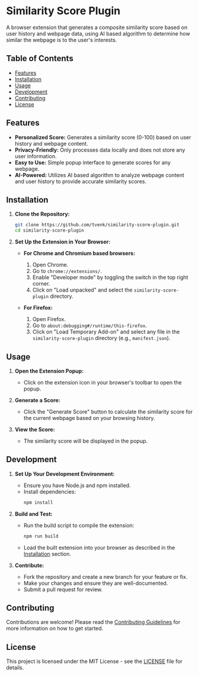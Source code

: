 # Similarity Score Plugin

A browser extension that generates a composite similarity score based on user history and webpage data, using AI based algorithm to determine how similar the webpage is to the user's interests.

## Table of Contents

- [Features](#features)
- [Installation](#installation)
- [Usage](#usage)
- [Development](#development)
- [Contributing](#contributing)
- [License](#license)

## Features

- **Personalized Score:** Generates a similarity score (0-100) based on user history and webpage content.
- **Privacy-Friendly:** Only processes data locally and does not store any user information.
- **Easy to Use:** Simple popup interface to generate scores for any webpage.
- **AI-Powered:** Utilizes AI based algorithm to analyze webpage content and user history to provide accurate similarity scores.

## Installation

1. **Clone the Repository:**
   ```sh
   git clone https://github.com/tvenk/similarity-score-plugin.git
   cd similarity-score-plugin
   ```

2. **Set Up the Extension in Your Browser:**
   - **For Chrome and Chromium based browsers:**
     1. Open Chrome.
     2. Go to `chrome://extensions/`.
     3. Enable "Developer mode" by toggling the switch in the top right corner.
     4. Click on "Load unpacked" and select the `similarity-score-plugin` directory.

   - **For Firefox:**
     1. Open Firefox.
     2. Go to `about:debugging#/runtime/this-firefox`.
     3. Click on "Load Temporary Add-on" and select any file in the `similarity-score-plugin` directory (e.g., `manifest.json`).

## Usage

1. **Open the Extension Popup:**
   - Click on the extension icon in your browser's toolbar to open the popup.

2. **Generate a Score:**
   - Click the "Generate Score" button to calculate the similarity score for the current webpage based on your browsing history.

3. **View the Score:**
   - The similarity score will be displayed in the popup.

## Development

1. **Set Up Your Development Environment:**
   - Ensure you have Node.js and npm installed.
   - Install dependencies:
     ```sh
     npm install
     ```

2. **Build and Test:**
   - Run the build script to compile the extension:
     ```sh
     npm run build
     ```
   - Load the built extension into your browser as described in the [Installation](#installation) section.

3. **Contribute:**
   - Fork the repository and create a new branch for your feature or fix.
   - Make your changes and ensure they are well-documented.
   - Submit a pull request for review.

## Contributing

Contributions are welcome! Please read the [Contributing Guidelines](CONTRIBUTING.md) for more information on how to get started.

## License

This project is licensed under the MIT License - see the [LICENSE](LICENSE) file for details.
